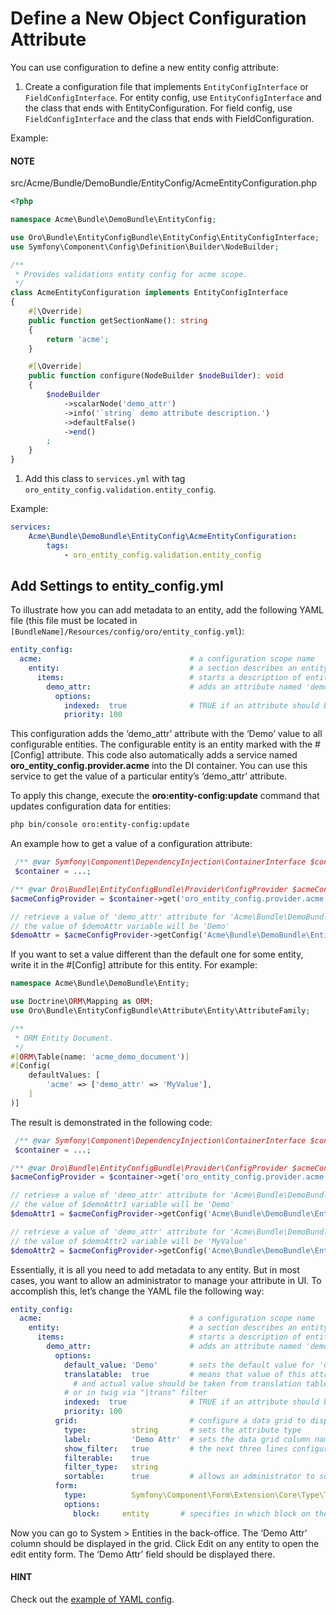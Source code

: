 <a id="book-entities-entity-configuration-configure-entity-config-attribute"></a>

# Define a New Object Configuration Attribute

You can use configuration to define a new entity config attribute:

1. Create a configuration file that implements `EntityConfigInterface` or `FieldConfigInterface`. For entity config, use `EntityConfigInterface` and the class that ends with EntityConfiguration. For field config, use `FieldConfigInterface` and the class that ends with FieldConfiguration.

Example:

#### NOTE
src/Acme/Bundle/DemoBundle/EntityConfig/AcmeEntityConfiguration.php
```php
<?php

namespace Acme\Bundle\DemoBundle\EntityConfig;

use Oro\Bundle\EntityConfigBundle\EntityConfig\EntityConfigInterface;
use Symfony\Component\Config\Definition\Builder\NodeBuilder;

/**
 * Provides validations entity config for acme scope.
 */
class AcmeEntityConfiguration implements EntityConfigInterface
{
    #[\Override]
    public function getSectionName(): string
    {
        return 'acme';
    }

    #[\Override]
    public function configure(NodeBuilder $nodeBuilder): void
    {
        $nodeBuilder
            ->scalarNode('demo_attr')
            ->info('`string` demo attribute description.')
            ->defaultFalse()
            ->end()
        ;
    }
}
```

1. Add this class to `services.yml` with tag `oro_entity_config.validation.entity_config`.

Example:

```yaml
services:
    Acme\Bundle\DemoBundle\EntityConfig\AcmeEntityConfiguration:
        tags:
            - oro_entity_config.validation.entity_config
```

## Add Settings to entity_config.yml

To illustrate how you can add metadata to an entity, add the following YAML file (this file must be located in `[BundleName]/Resources/config/oro/entity_config.yml`):

```yaml
entity_config:
  acme:                                 # a configuration scope name
    entity:                             # a section describes an entity
      items:                            # starts a description of entity attributes
        demo_attr:                      # adds an attribute named 'demo_attr'
          options:
            indexed:  true              # TRUE if an attribute should be filterable or sortable in a data grid
            priority: 100
```

This configuration adds the ‘demo_attr’ attribute with the ‘Demo’ value to all configurable entities. The configurable entity is an entity marked with the #[Config] attribute. This code also automatically adds a service named **oro_entity_config.provider.acme** into the DI container. You can use this service to get the value of a particular entity’s ‘demo_attr’ attribute.

To apply this change, execute the **oro:entity-config:update** command that updates configuration data for entities:

```bash
php bin/console oro:entity-config:update
```

An example how to get a value of a configuration attribute:

```php
 /** @var Symfony\Component\DependencyInjection\ContainerInterface $container */
 $container = ...;

/** @var Oro\Bundle\EntityConfigBundle\Provider\ConfigProvider $acmeConfigProvider */
$acmeConfigProvider = $container->get('oro_entity_config.provider.acme');

// retrieve a value of 'demo_attr' attribute for 'Acme\Bundle\DemoBundle\Entity\Document' entity
// the value of $demoAttr variable will be 'Demo'
$demoAttr = $acmeConfigProvider->getConfig('Acme\Bundle\DemoBundle\Entity\Document')->get('demo_attr');
```

If you want to set a value different than the default one for some entity, write it in the #[Config] attribute for this entity. For example:

```php
namespace Acme\Bundle\DemoBundle\Entity;

use Doctrine\ORM\Mapping as ORM;
use Oro\Bundle\EntityConfigBundle\Attribute\Entity\AttributeFamily;

/**
 * ORM Entity Document.
 */
#[ORM\Table(name: 'acme_demo_document')]
#[Config(
    defaultValues: [
        'acme' => ['demo_attr' => 'MyValue'],
    ]
)]
```

The result is demonstrated in the following code:

```php
 /** @var Symfony\Component\DependencyInjection\ContainerInterface $container */
 $container = ...;

/** @var Oro\Bundle\EntityConfigBundle\Provider\ConfigProvider $acmeConfigProvider */
$acmeConfigProvider = $container->get('oro_entity_config.provider.acme');

// retrieve a value of 'demo_attr' attribute for 'Acme\Bundle\DemoBundle\Entity\Document' entity
// the value of $demoAttr1 variable will be 'Demo'
$demoAttr1 = $acmeConfigProvider->getConfig('Acme\Bundle\DemoBundle\Entity\Document')->get('demo_attr');

// retrieve a value of 'demo_attr' attribute for 'Acme\Bundle\DemoBundle\Entity\MyEntity' entity
// the value of $demoAttr2 variable will be 'MyValue'
$demoAttr2 = $acmeConfigProvider->getConfig('Acme\Bundle\DemoBundle\Entity\MyEntity')->get('demo_attr');
```

Essentially, it is all you need to add metadata to any entity. But in most cases, you want to allow an administrator to manage your attribute in UI. To accomplish this, let’s change the YAML file the following way:

```yaml
entity_config:
  acme:                                 # a configuration scope name
    entity:                             # a section describes an entity
      items:                            # starts a description of entity attributes
        demo_attr:                      # adds an attribute named 'demo_attr'
          options:
            default_value: 'Demo'       # sets the default value for 'demo_attr' attribute
            translatable:  true         # means that value of this attribute is translation key
              # and actual value should be taken from translation table
            # or in twig via "|trans" filter
            indexed:  true              # TRUE if an attribute should be filterable or sortable in a data grid
            priority: 100
          grid:                         # configure a data grid to display 'demo_attr' attribute
            type:          string       # sets the attribute type
            label:         'Demo Attr'  # sets the data grid column name
            show_filter:   true         # the next three lines configure a filter for 'Demo Attr' column
            filterable:    true
            filter_type:   string
            sortable:      true         # allows an administrator to sort rows clicks on 'Demo Attr' column
          form:
            type:          Symfony\Component\Form\Extension\Core\Type\TextType         # sets the attribute type
            options:
              block:     entity       # specifies in which block on the form this attribute should be displayed
```

Now you can go to System > Entities in the back-office. The ‘Demo Attr’ column should be displayed in the grid. Click Edit on any entity to open the edit entity form. The ‘Demo Attr’ field should be displayed there.

#### HINT
Check out the [example of YAML config](../../configuration/yaml/entity-config.md#yaml-format-config-entity).

<!-- Frontend -->
